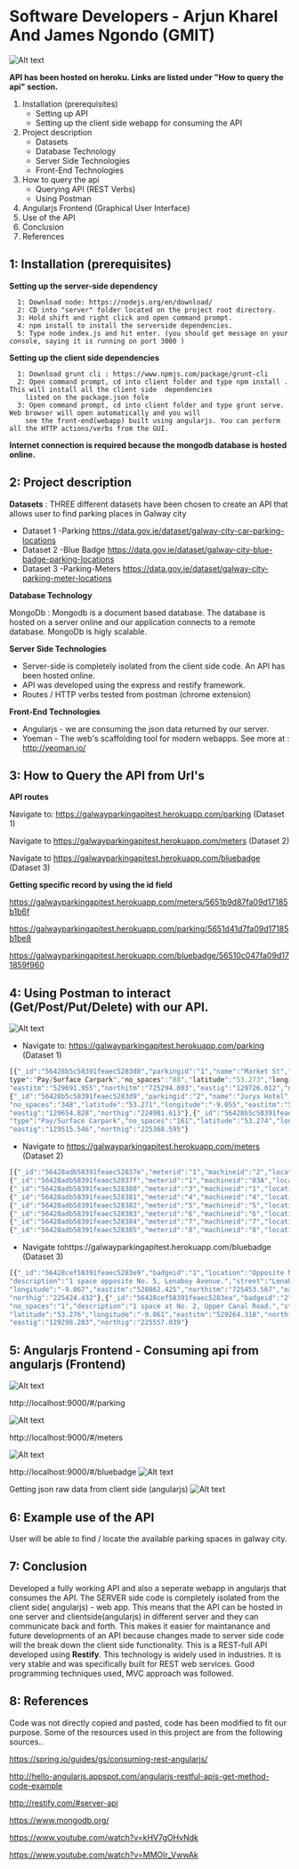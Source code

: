 
# Software Developers - Arjun Kharel And James Ngondo (GMIT)

![Alt text](https://github.com/ultimatecodelab/Linked-Data-and-Semantic-Web-Project-2015/blob/master/images/banner.PNG "Optional title")

**API has been hosted on heroku. Links are listed under  "How to query the api" section.**

1. Installation (prerequisites)
    - Setting up API
    - Setting up the client side webapp for consuming the API
2. Project description
    - Datasets
    - Database Technology
    - Server Side Technologies
    - Front-End Technologies 
3. How to query the api
    - Querying API (REST Verbs)
    - Using Postman
4. Angularjs Frontend (Graphical User Interface)
5. Use of the API
6. Conclusion
7. References 

## 1: Installation (prerequisites)
  **Setting up the server-side dependency**
  
      1: Download node: https://nodejs.org/en/download/
      2: CD into "server" folder located on the project root directory. 
      3: Hold shift and right click and open command prompt.
      4: npm install to install the serverside dependencies. 
      5: Type node index.js and hit enter. (you should get message on your console, saying it is running on port 3000 )
      
  **Setting up the client side dependencies**
  
      1: Download grunt cli : https://www.npmjs.com/package/grunt-cli
      2: Open command prompt, cd into client folder and type npm install . This will install all the client side  dependencies
        listed on the package.json fole
      3: Open command prompt, cd into client folder and type grunt serve. Web browser will open automatically and you will
        see the front-end(webapp) built using angularjs. You can perform all the HTTP actions/verbs from the GUI.
        
  **Internet connection is required because the mongodb database is hosted online.**

## 2: Project description
 **Datasets** : THREE different datasets have been chosen to create an API that allows user to find parking places in Galway city

  * Dataset 1 -Parking  https://data.gov.ie/dataset/galway-city-car-parking-locations
  * Dataset 2 -Blue Badge https://data.gov.ie/dataset/galway-city-blue-badge-parking-locations
  * Dataset 3 -Parking-Meters https://data.gov.ie/dataset/galway-city-parking-meter-locations
  
**Database Technology**

   MongoDb : Mongodb is a document based database. The database is hosted on a server online and our application connects 
    to a remote database. MongoDb is higly scalable.
    
**Server Side Technologies**
  * Server-side is completely isolated from the client side code. An API has been hosted online.
  * API was developed using the express and restify framework.
  * Routes / HTTP verbs tested from postman (chrome extension)

**Front-End Technologies**
  * Angularjs - we are consuming the json data returned by our server.
  * Yoeman - The web's scaffolding tool for modern webapps. See more at : http://yeoman.io/


## 3: How to Query the API from Url's
  **API routes**
  
   Navigate to: https://galwayparkingapitest.herokuapp.com/parking (Dataset 1)
   
   Navigate to https://galwayparkingapitest.herokuapp.com/meters (Dataset 2)
   
   Navigate to https://galwayparkingapitest.herokuapp.com/bluebadge (Dataset 3)
   
**Getting specific record by using the id field**

  https://galwayparkingapitest.herokuapp.com/meters/5651b9d87fa09d17185b1b6f
 
   https://galwayparkingapitest.herokuapp.com/parking/5651d41d7fa09d17185b1be8

  https://galwayparkingapitest.herokuapp.com/bluebadge/56510c047fa09d171859f960
   
## 4: Using Postman to interact (Get/Post/Put/Delete) with our API. 
![Alt text](https://github.com/ultimatecodelab/Linked-Data-and-Semantic-Web-Project-2015/blob/master/images/postmanget.PNG "Optional title")


* Navigate to: https://galwayparkingapitest.herokuapp.com/parking (Dataset 1)

```javascript
[{"_id":"56428b5c58391feaec5283d8","parkingid":"1","name":"Market St","
type":"Pay/Surface Carpark","no_spaces":"88","latitude":"53.273","longitude":"-9.054",
"eastitm":"529691.955","northitm":"725294.803","eastig":"129726.012","northig":"225265.639"},
{"_id":"56428b5c58391feaec5283d9","parkingid":"2","name":"Jurys Hotel","type":"Multistorey Carpark",
"no_spaces":"348","latitude":"53.271","longitude":"-9.055","eastitm":"529620.784","northitm":"725010.839",
"eastig":"129654.828","northig":"224981.613"},{"_id":"56428b5c58391feaec5283da","parkingid":"3","name":"Gaol Rd / Cathedral",
"type":"Pay/Surface Carpark","no_spaces":"161","latitude":"53.274","longitude":"-9.057","eastitm":"529481.534","northitm":"725397.739",
"eastig":"129515.546","northig":"225368.595"}
```

* Navigate to https://galwayparkingapitest.herokuapp.com/meters (Dataset 2)

```javascript
[{"_id":"56428adb58391feaec52837e","meterid":"1","machineid":"2","location":"Brmeteridgets Tce","lat":"53.277285","long":"-9.047809"},
{"_id":"56428adb58391feaec52837f","meterid":"1","machineid":"03A","location":"Bohermore","lat":"53.276893","long":"-9.047091"},
{"_id":"56428adb58391feaec528380","meterid":"3","machineid":"1","location":"Bohermore","lat":"53.277273","long":"-9.046744"},
{"_id":"56428adb58391feaec528381","meterid":"4","machineid":"4","location":"Bohermore","lat":"53.277862","long":"-9.046052"},
{"_id":"56428adb58391feaec528382","meterid":"5","machineid":"5","location":"Bothar Irwin","lat":"53.27582","long":"-9.050056"},
{"_id":"56428adb58391feaec528383","meterid":"6","machineid":"6","location":"Lombard St","lat":"53.272924","long":"-9.054099"},
{"_id":"56428adb58391feaec528384","meterid":"7","machineid":"7","location":"Brmeteridge St","lat":"53.271572","long":"-9.056403"},
{"_id":"56428adb58391feaec528385","meterid":"8","machineid":"8","location":"Cathedral","lat":"53.274497","long":"-9.05735"},
```


* Navigate tohttps://galwayparkingapitest.herokuapp.com/bluebadge (Dataset 3)

```javascript
[{"_id":"56428cef58391feaec5283e9","badgeid":"1","location":"Opposite No. 5","no_spaces":"1",
"description":"1 space opposite No. 5, Lenaboy Avenue.","street":"Lenaboy Avenue","latitude":"53.275",
"longitude":"-9.067","eastitm":"528862.425","northitm":"725453.567","eastig":"128896.303",
"northig":"225424.432"},{"_id":"56428cef58391feaec5283ea","badgeid":"2","location":"At No. 2",
"no_spaces":"1","description":"1 space at No. 2, Upper Canal Road.","street":"Upper Canal Road",
"latitude":"53.276","longitude":"-9.061","eastitm":"529264.318","northitm":"725586.144",
"eastig":"129298.283","northig":"225557.039"}
```

## 5: Angularjs Frontend - Consuming api from angularjs (Frontend)
![Alt text](https://github.com/ultimatecodelab/Linked-Data-and-Semantic-Web-Project-2015/blob/master/images/mainpagebanner.PNG "Optional title")

http://localhost:9000/#/parking 


![Alt text](https://github.com/ultimatecodelab/Linked-Data-and-Semantic-Web-Project-2015/blob/master/images/searchandfiltering.PNG "Optional title")


http://localhost:9000/#/meters

![Alt text](https://github.com/ultimatecodelab/Linked-Data-and-Semantic-Web-Project-2015/blob/master/images/consumingmeters.PNG "Optional title")

http://localhost:9000/#/bluebadge
![Alt text](https://github.com/ultimatecodelab/Linked-Data-and-Semantic-Web-Project-2015/blob/master/images/consumingbluebadge.PNG "Optional title")

Getting json raw data from client side (angularjs)
![Alt text](https://github.com/ultimatecodelab/Linked-Data-and-Semantic-Web-Project-2015/blob/master/images/rawjsonfileslinks.PNG "Optional title")

## 6: Example use of the API
User will be able to find / locate the available parking spaces in galway city. 

## 7: Conclusion
Developed a fully working API and also  a seperate webapp in angularjs that consumes the API.
The SERVER side code is completely isolated from the client side( angularjs) - web app. This 
means that the API can be hosted in one server and clientside(angularjs) in different server and they can communicate back and forth.
This makes it easier for maintanance and future developments of an API because changes made to server side code will the break
down the client side functionality. 
This is a REST-full API developed using **Restify**. This technology is widely used in industries. It is very stable and was specifically 
built for REST web services. 
Good programming techniques used, MVC approach was followed. 

## 8: References
Code was not directly copied and pasted, code has been modified to fit our purpose. Some of the resources used in this project
are from the following sources..

https://spring.io/guides/gs/consuming-rest-angularjs/ 

http://hello-angularjs.appspot.com/angularjs-restful-apis-get-method-code-example 

http://restify.com/#server-api

https://www.mongodb.org/

https://www.youtube.com/watch?v=kHV7gOHvNdk

https://www.youtube.com/watch?v=MMOIr_VwwAk


